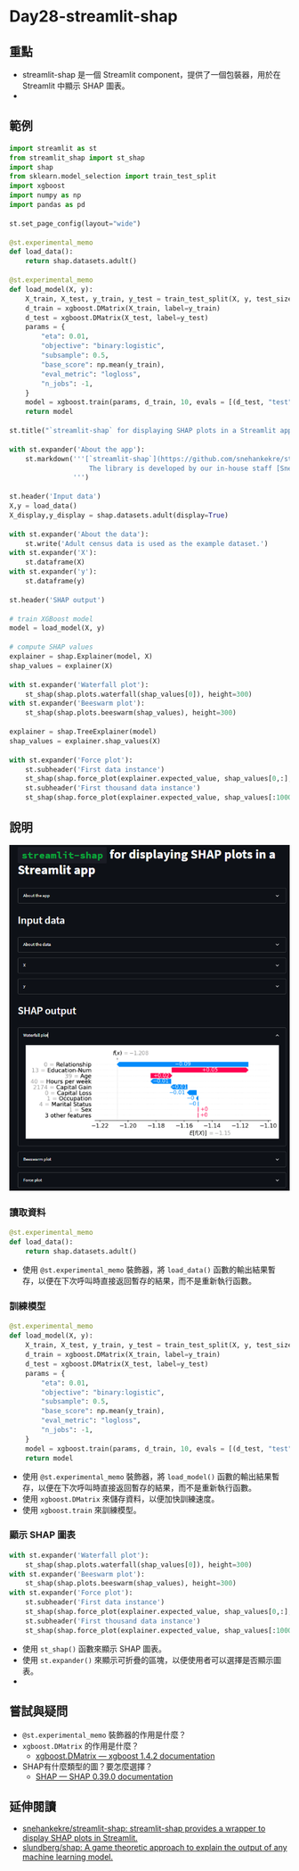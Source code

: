 # Day28-streamlit-shap

## 重點
+ streamlit-shap 是一個 Streamlit component，提供了一個包裝器，用於在 Streamlit 中顯示 SHAP 圖表。
+ 

## 範例
```python
import streamlit as st
from streamlit_shap import st_shap
import shap
from sklearn.model_selection import train_test_split
import xgboost
import numpy as np
import pandas as pd

st.set_page_config(layout="wide")

@st.experimental_memo
def load_data():
    return shap.datasets.adult()

@st.experimental_memo
def load_model(X, y):
    X_train, X_test, y_train, y_test = train_test_split(X, y, test_size=0.2, random_state=7)
    d_train = xgboost.DMatrix(X_train, label=y_train)
    d_test = xgboost.DMatrix(X_test, label=y_test)
    params = {
        "eta": 0.01,
        "objective": "binary:logistic",
        "subsample": 0.5,
        "base_score": np.mean(y_train),
        "eval_metric": "logloss",
        "n_jobs": -1,
    }
    model = xgboost.train(params, d_train, 10, evals = [(d_test, "test")], verbose_eval=100, early_stopping_rounds=20)
    return model

st.title("`streamlit-shap` for displaying SHAP plots in a Streamlit app")

with st.expander('About the app'):
    st.markdown('''[`streamlit-shap`](https://github.com/snehankekre/streamlit-shap) is a Streamlit component that provides a wrapper to display [SHAP](https://github.com/slundberg/shap) plots in [Streamlit](https://streamlit.io/). 
                    The library is developed by our in-house staff [Snehan Kekre](https://github.com/snehankekre) who also maintains the [Streamlit Documentation](https://docs.streamlit.io/) website.
                ''')

st.header('Input data')
X,y = load_data()
X_display,y_display = shap.datasets.adult(display=True)

with st.expander('About the data'):
    st.write('Adult census data is used as the example dataset.')
with st.expander('X'):
    st.dataframe(X)
with st.expander('y'):
    st.dataframe(y)

st.header('SHAP output')

# train XGBoost model
model = load_model(X, y)

# compute SHAP values
explainer = shap.Explainer(model, X)
shap_values = explainer(X)

with st.expander('Waterfall plot'):
    st_shap(shap.plots.waterfall(shap_values[0]), height=300)
with st.expander('Beeswarm plot'):
    st_shap(shap.plots.beeswarm(shap_values), height=300)

explainer = shap.TreeExplainer(model)
shap_values = explainer.shap_values(X)

with st.expander('Force plot'):
    st.subheader('First data instance')
    st_shap(shap.force_plot(explainer.expected_value, shap_values[0,:], X_display.iloc[0,:]), height=200, width=1000)
    st.subheader('First thousand data instance')
    st_shap(shap.force_plot(explainer.expected_value, shap_values[:1000,:], X_display.iloc[:1000,:]), height=400, width=1000)
```

## 說明
![](../fig/Day28.png)
### 讀取資料
```python
@st.experimental_memo
def load_data():
    return shap.datasets.adult()
```
+ 使用 `@st.experimental_memo` 裝飾器，將 `load_data()` 函數的輸出結果暫存，以便在下次呼叫時直接返回暫存的結果，而不是重新執行函數。


### 訓練模型
```python
@st.experimental_memo
def load_model(X, y):
    X_train, X_test, y_train, y_test = train_test_split(X, y, test_size=0.2, random_state=7)
    d_train = xgboost.DMatrix(X_train, label=y_train)
    d_test = xgboost.DMatrix(X_test, label=y_test)
    params = {
        "eta": 0.01,
        "objective": "binary:logistic",
        "subsample": 0.5,
        "base_score": np.mean(y_train),
        "eval_metric": "logloss",
        "n_jobs": -1,
    }
    model = xgboost.train(params, d_train, 10, evals = [(d_test, "test")], verbose_eval=100, early_stopping_rounds=20)
    return model
```
+ 使用 `@st.experimental_memo` 裝飾器，將 `load_model()` 函數的輸出結果暫存，以便在下次呼叫時直接返回暫存的結果，而不是重新執行函數。
+ 使用 `xgboost.DMatrix` 來儲存資料，以便加快訓練速度。
+ 使用 `xgboost.train` 來訓練模型。


### 顯示 SHAP 圖表
```python
with st.expander('Waterfall plot'):
    st_shap(shap.plots.waterfall(shap_values[0]), height=300)
with st.expander('Beeswarm plot'):
    st_shap(shap.plots.beeswarm(shap_values), height=300)
with st.expander('Force plot'):
    st.subheader('First data instance')
    st_shap(shap.force_plot(explainer.expected_value, shap_values[0,:], X_display.iloc[0,:]), height=200, width=1000)
    st.subheader('First thousand data instance')
    st_shap(shap.force_plot(explainer.expected_value, shap_values[:1000,:], X_display.iloc[:1000,:]), height=400, width=1000)
```
+ 使用 `st_shap()` 函數來顯示 SHAP 圖表。
+ 使用 `st.expander()` 來顯示可折疊的區塊，以便使用者可以選擇是否顯示圖表。
+ 

## 嘗試與疑問
+ `@st.experimental_memo` 裝飾器的作用是什麼？
+ `xgboost.DMatrix` 的作用是什麼？
    + [xgboost.DMatrix — xgboost 1.4.2 documentation](https://xgboost.readthedocs.io/en/latest/python/python_api.html#xgboost.DMatrix)
+ SHAP有什麼類型的圖？要怎麼選擇？
    + [SHAP — SHAP 0.39.0 documentation](https://shap.readthedocs.io/en/latest/index.html)

## 延伸閱讀
+ [snehankekre/streamlit-shap: streamlit-shap provides a wrapper to display SHAP plots in Streamlit.](https://github.com/snehankekre/streamlit-shap)
+ [slundberg/shap: A game theoretic approach to explain the output of any machine learning model.](https://github.com/slundberg/shap)